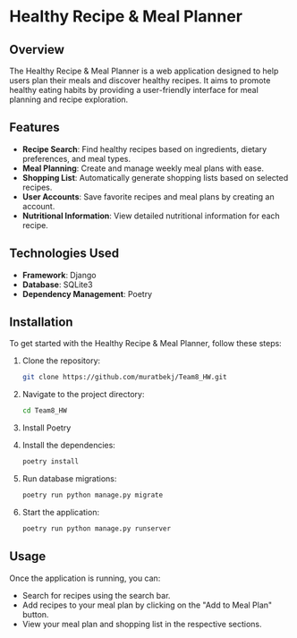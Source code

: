 # Healthy Recipe & Meal Planner

## Overview
The Healthy Recipe & Meal Planner is a web application designed to help users plan their meals and discover healthy recipes. It aims to promote healthy eating habits by providing a user-friendly interface for meal planning and recipe exploration.

## Features
- **Recipe Search**: Find healthy recipes based on ingredients, dietary preferences, and meal types.
- **Meal Planning**: Create and manage weekly meal plans with ease.
- **Shopping List**: Automatically generate shopping lists based on selected recipes.
- **User Accounts**: Save favorite recipes and meal plans by creating an account.
- **Nutritional Information**: View detailed nutritional information for each recipe.

## Technologies Used
- **Framework**: Django
- **Database**: SQLite3
- **Dependency Management**: Poetry

## Installation
To get started with the Healthy Recipe & Meal Planner, follow these steps:

1. Clone the repository:
   ```bash
   git clone https://github.com/muratbekj/Team8_HW.git
   ```
2. Navigate to the project directory:
   ```bash
   cd Team8_HW
   ```
3. Install Poetry

4. Install the dependencies:
   ```bash
   poetry install
   ```
5. Run database migrations:
   ```bash
   poetry run python manage.py migrate
   ```
6. Start the application:
   ```bash
   poetry run python manage.py runserver
   ```

## Usage
Once the application is running, you can:
- Search for recipes using the search bar.
- Add recipes to your meal plan by clicking on the "Add to Meal Plan" button.
- View your meal plan and shopping list in the respective sections.

